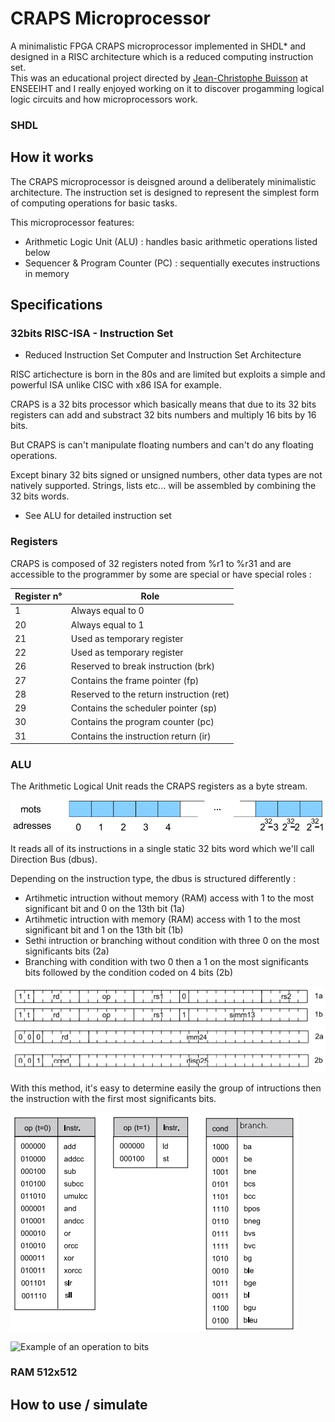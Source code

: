# CRAPS Microprocessor

A minimalistic FPGA CRAPS microprocessor implemented in SHDL* and designed in a RISC architecture which is a reduced computing instruction set. <br />
This was an educational project directed by [Jean-Christophe Buisson](https://amazon.fr/stores/Jean-Christophe-Buisson/author/B004N2KQXM) at ENSEEIHT and I really enjoyed working on it to discover progamming logical logic circuits and how microprocessors work.

### SHDL

## How it works

The CRAPS microprocessor is deisgned around a deliberately minimalistic architecture.
The instruction set is designed to represent the simplest form of computing operations for basic tasks. <br />

This microprocessor features: 
- Arithmetic Logic Unit (ALU) : handles basic arithmetic operations listed below
- Sequencer & Program Counter (PC) : sequentially executes instructions in memory

## Specifications

### 32bits RISC-ISA - Instruction Set
* Reduced Instruction Set Computer and Instruction Set Architecture

RISC artichecture is born in the 80s and are limited but exploits a simple and powerful ISA unlike CISC with x86 ISA for example.

CRAPS is a 32 bits processor which basically means that due to its 32 bits registers can add and substract 32 bits numbers and multiply 16 bits by 16 bits. 

But CRAPS is can't manipulate floating numbers and can't do any floating operations.

Except binary 32 bits signed or unsigned numbers, other data types are not natively supported. Strings, lists etc... will be assembled by combining the 32 bits words.

* See ALU for detailed instruction set

### Registers

CRAPS is composed of 32 registers noted from %r1 to %r31 and are accessible to the programmer by some are special or have special roles :

| Register n° 	| Role                                     	|
|-------------	|------------------------------------------	|
| 1           	| Always equal to 0                        	|
| 20          	| Always equal to 1                        	|
| 21          	| Used as temporary register               	|
| 22          	| Used as temporary register               	|
| 26          	| Reserved to break instruction (brk)      	|
| 27          	| Contains the frame pointer (fp)          	|
| 28          	| Reserved to the return instruction (ret) 	|
| 29          	| Contains the scheduler pointer (sp)      	|
| 30          	| Contains the program counter (pc)            	|
| 31          	| Contains the instruction return (ir)     	|

### ALU

The Arithmetic Logical Unit reads the CRAPS registers as a byte stream.

![Byte stream for reading registers](./docs/register_stream.png)

It reads all of its instructions in a single static 32 bits word which we'll call Direction Bus (dbus).

Depending on the instruction type, the dbus is structured differently :
- Artihmetic intruction without memory (RAM) access with 1 to the most significant bit and 0 on the 13th bit (1a)
- Artihmetic intruction with memory (RAM) access with 1 to the most significant bit and 1 on the 13th bit (1b)
- Sethi intruction or branching without condition with three 0 on the most significants bits (2a)
- Branching with condition with two 0 then a 1 on the most significants bits followed by the condition coded on 4 bits (2b)

![Destination Bus types](./docs/dbus_types.png)

With this method, it's easy to determine easily the group of intructions then the instruction with the first most significants bits.

![Opcodes](./docs/opcodes.png)

![Example of an operation to bits](operation_to_bits_example.png)

### RAM 512x512



## How to use / simulate
